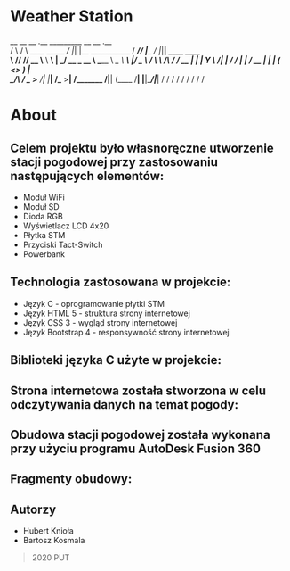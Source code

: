 # Weather Station

 __      __               __  .__                     _________ __          __  .__               
/  \    /  \ ____ _____ _/  |_|  |__   ___________   /   _____//  |______ _/  |_|__| ____   ____  
\   \/\/   // __ \\__  \\   __\  |  \_/ __ \_  __ \  \_____  \\   __\__  \\   __\  |/  _ \ /    \ 
 \        /\  ___/ / __ \|  | |   Y  \  ___/|  | \/  /        \|  |  / __ \|  | |  (  <_> )   |  \
  \__/\  /  \___  >____  /__| |___|  /\___  >__|    /_______  /|__| (____  /__| |__|\____/|___|  /
       \/       \/     \/          \/     \/                \/           \/                    \/ 

# About

## Celem projektu było własnoręczne utworzenie stacji pogodowej przy zastosowaniu następujących elementów:
* Moduł WiFi
* Moduł SD
* Dioda RGB
* Wyświetlacz LCD 4x20
* Płytka STM
* Przyciski Tact-Switch
* Powerbank

## Technologia zastosowana w projekcie:
* Język C - oprogramowanie płytki STM
* Język HTML 5 - struktura strony internetowej 
* Język CSS 3 - wygląd strony internetowej
* Język Bootstrap 4 - responsywność strony internetowej

## Biblioteki języka C użyte w projekcie:


## Strona internetowa została stworzona w celu odczytywania danych na temat pogody:

## Obudowa stacji pogodowej została wykonana przy użyciu programu AutoDesk Fusion 360
## Fragmenty obudowy: 




## Autorzy
* Hubert Knioła
* Bartosz Kosmala
> 2020 PUT
